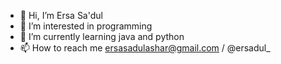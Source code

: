 - 👋 Hi, I’m Ersa Sa'dul
- 👀 I’m interested in programming
- 🌱 I’m currently learning java and python
- 📫 How to reach me ersasadulashar@gmail.com / @ersadul_

<!---
ibukansaya/ibukansaya is a ✨ special ✨ repository because its `README.md` (this file) appears on your GitHub profile.
You can click the Preview link to take a look at your changes.
--->
